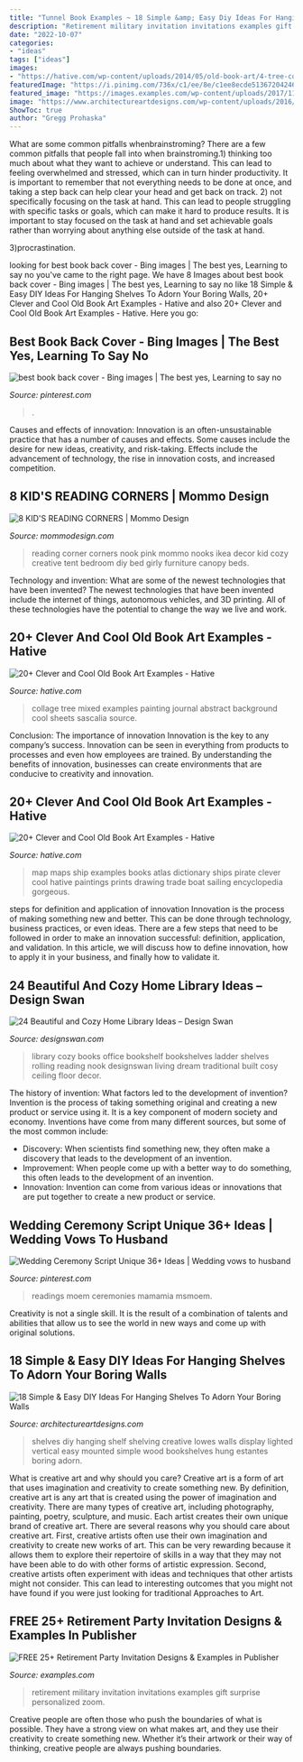 ```yaml
---
title: "Tunnel Book Examples ~ 18 Simple &amp; Easy Diy Ideas For Hanging Shelves To Adorn Your Boring Walls"
description: "Retirement military invitation invitations examples gift surprise personalized zoom"
date: "2022-10-07"
categories:
- "ideas"
tags: ["ideas"]
images:
- "https://hative.com/wp-content/uploads/2014/05/old-book-art/4-tree-collage-art.jpg"
featuredImage: "https://i.pinimg.com/736x/c1/ee/8e/c1ee8ecde51367204246259fe28b26f3.jpg"
featured_image: "https://images.examples.com/wp-content/uploads/2017/11/Military-Retirement-Party-Invitation.jpg"
image: "https://www.architectureartdesigns.com/wp-content/uploads/2016/08/3-6-630x358.jpg"
ShowToc: true
author: "Gregg Prohaska"
---
```



What are some common pitfalls whenbrainstroming?
There are a few common pitfalls that people fall into when brainstroming.1) thinking too much about what they want to achieve or understand. This can lead to feeling overwhelmed and stressed, which can in turn hinder productivity. It is important to remember that not everything needs to be done at once, and taking a step back can help clear your head and get back on track.
2) not specifically focusing on the task at hand. This can lead to people struggling with specific tasks or goals, which can make it hard to produce results. It is important to stay focused on the task at hand and set achievable goals rather than worrying about anything else outside of the task at hand.

3)procrastination.

	

		
looking for best book back cover - Bing images | The best yes, Learning to say no you've came to the right page. We have 8 Images about best book back cover - Bing images | The best yes, Learning to say no like 18 Simple &amp; Easy DIY Ideas For Hanging Shelves To Adorn Your Boring Walls, 20+ Clever and Cool Old Book Art Examples - Hative and also 20+ Clever and Cool Old Book Art Examples - Hative. Here you go:
		
    
## Best Book Back Cover - Bing Images | The Best Yes, Learning To Say No

<img loading=lazy src="https://i.pinimg.com/736x/9d/65/a9/9d65a94639bda482ef80f31eaecff8f2.jpg" onerror="this.onerror=null;this.src='https://tse1.mm.bing.net/th?id=OIP.LoZYlS-od7WQu157w90ymgAAAA&amp;pid=15.1';" alt="best book back cover - Bing images | The best yes, Learning to say no">

_Source: pinterest.com_

>. 

	

Causes and effects of innovation:
Innovation is an often-unsustainable practice that has a number of causes and effects. Some causes include the desire for new ideas, creativity, and risk-taking. Effects include the advancement of technology, the rise in innovation costs, and increased competition.

    
## 8 KID&#039;S READING CORNERS | Mommo Design

<img loading=lazy src="http://www.mommodesign.com/sites/default/files/styles/full_width/public/images/gallery/59/girlyreadingcorner1.jpg?itok=a-0oIZ3a" onerror="this.onerror=null;this.src='https://tse2.mm.bing.net/th?id=OIP.J5j14hYDqMiTCvyd_s1hOgHaHa&amp;pid=15.1';" alt="8 KID&#039;S READING CORNERS | Mommo Design">

_Source: mommodesign.com_

>reading corner corners nook pink mommo nooks ikea decor kid cozy creative tent bedroom diy bed girly furniture canopy beds. 

	

Technology and invention: What are some of the newest technologies that have been invented?
The newest technologies that have been invented include the internet of things, autonomous vehicles, and 3D printing. All of these technologies have the potential to change the way we live and work.

    
## 20+ Clever And Cool Old Book Art Examples - Hative

<img loading=lazy src="https://hative.com/wp-content/uploads/2014/05/old-book-art/4-tree-collage-art.jpg" onerror="this.onerror=null;this.src='https://tse2.mm.bing.net/th?id=OIP.NZYJXxP7KV-SWvBpLYP2_QHaHa&amp;pid=15.1';" alt="20+ Clever and Cool Old Book Art Examples - Hative">

_Source: hative.com_

>collage tree mixed examples painting journal abstract background cool sheets sascalia source. 

	

Conclusion: The importance of innovation
Innovation is the key to any company’s success. Innovation can be seen in everything from products to processes and even how employees are trained. By understanding the benefits of innovation, businesses can create environments that are conducive to creativity and innovation.

    
## 20+ Clever And Cool Old Book Art Examples - Hative

<img loading=lazy src="https://hative.com/wp-content/uploads/2014/05/old-book-art/2-ship-on-map-book-art.jpg" onerror="this.onerror=null;this.src='https://tse2.mm.bing.net/th?id=OIP.8mmHVZmXxWd-hN7UDLovnwHaJ4&amp;pid=15.1';" alt="20+ Clever and Cool Old Book Art Examples - Hative">

_Source: hative.com_

>map maps ship examples books atlas dictionary ships pirate clever cool hative paintings prints drawing trade boat sailing encyclopedia gorgeous. 

	

steps for definition and application of innovation
Innovation is the process of making something new and better. This can be done through technology, business practices, or even ideas. There are a few steps that need to be followed in order to make an innovation successful: definition, application, and validation. In this article, we will discuss how to define innovation, how to apply it in your business, and finally how to validate it.

    
## 24 Beautiful And Cozy Home Library Ideas – Design Swan

<img loading=lazy src="http://img.designswan.com/2012/07/library/12.jpg" onerror="this.onerror=null;this.src='https://tse3.mm.bing.net/th?id=OIP.4SHe4kgEr4M2HQv6cb_Z9wHaJ5&amp;pid=15.1';" alt="24 Beautiful and Cozy Home Library Ideas – Design Swan">

_Source: designswan.com_

>library cozy books office bookshelf bookshelves ladder shelves rolling reading nook designswan living dream traditional built cosy ceiling floor decor. 

	

The history of invention: What factors led to the development of invention?
Invention is the process of taking something original and creating a new product or service using it. It is a key component of modern society and economy. Inventions have come from many different sources, but some of the most common include: 
- Discovery: When scientists find something new, they often make a discovery that leads to the development of an invention. 
- Improvement: When people come up with a better way to do something, this often leads to the development of an invention. 
- Innovation: Invention can come from various ideas or innovations that are put together to create a new product or service.

    
## Wedding Ceremony Script Unique 36+ Ideas | Wedding Vows To Husband

<img loading=lazy src="https://i.pinimg.com/736x/c1/ee/8e/c1ee8ecde51367204246259fe28b26f3.jpg" onerror="this.onerror=null;this.src='https://tse2.mm.bing.net/th?id=OIP.FCkHBvVJ4_1HNUNTS15-wQAAAA&amp;pid=15.1';" alt="Wedding Ceremony Script Unique 36+ Ideas | Wedding vows to husband">

_Source: pinterest.com_

>readings moem ceremonies mamamia msmoem. 

	

Creativity is not a single skill. It is the result of a combination of talents and abilities that allow us to see the world in new ways and come up with original solutions.

    
## 18 Simple &amp; Easy DIY Ideas For Hanging Shelves To Adorn Your Boring Walls

<img loading=lazy src="https://www.architectureartdesigns.com/wp-content/uploads/2016/08/3-6-630x358.jpg" onerror="this.onerror=null;this.src='https://tse2.mm.bing.net/th?id=OIP.5z5PzFLa0nfmyvKVKLippQHaEN&amp;pid=15.1';" alt="18 Simple &amp; Easy DIY Ideas For Hanging Shelves To Adorn Your Boring Walls">

_Source: architectureartdesigns.com_

>shelves diy hanging shelf shelving creative lowes walls display lighted vertical easy mounted simple wood bookshelves hung estantes boring adorn. 

	

What is creative art and why should you care?
Creative art is a form of art that uses imagination and creativity to create something new. By definition, creative art is any art that is created using the power of imagination and creativity. There are many types of creative art, including photography, painting, poetry, sculpture, and music. Each artist creates their own unique brand of creative art.
There are several reasons why you should care about creative art. First, creative artists often use their own imagination and creativity to create new works of art. This can be very rewarding because it allows them to explore their repertoire of skills in a way that they may not have been able to do with other forms of artistic expression. Second, creative artists often experiment with ideas and techniques that other artists might not consider. This can lead to interesting outcomes that you might not have found if you were just looking for traditional Approaches to Art.

    
## FREE 25+ Retirement Party Invitation Designs &amp; Examples In Publisher

<img loading=lazy src="https://images.examples.com/wp-content/uploads/2017/11/Military-Retirement-Party-Invitation.jpg" onerror="this.onerror=null;this.src='https://tse3.mm.bing.net/th?id=OIP.hgnAgskKFmtI5FHhmZeeHgHaF7&amp;pid=15.1';" alt="FREE 25+ Retirement Party Invitation Designs &amp; Examples in Publisher">

_Source: examples.com_

>retirement military invitation invitations examples gift surprise personalized zoom. 

	

Creative people are often those who push the boundaries of what is possible. They have a strong view on what makes art, and they use their creativity to create something new. Whether it’s their artwork or their way of thinking, creative people are always pushing boundaries.

